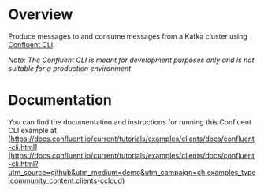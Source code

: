 # Overview

Produce messages to and consume messages from a Kafka cluster using [Confluent CLI](https://docs.confluent.io/current/cli/index.html?utm_source=github&utm_medium=demo&utm_campaign=ch.examples_type.community_content.clients-ccloud).

*Note: The Confluent CLI is meant for development purposes only and is not suitable for a production environment*

# Documentation

You can find the documentation and instructions for running this Confluent CLI example at [https://docs.confluent.io/current/tutorials/examples/clients/docs/confluent-cli.html](https://docs.confluent.io/current/tutorials/examples/clients/docs/confluent-cli.html?utm_source=github&utm_medium=demo&utm_campaign=ch.examples_type.community_content.clients-ccloud)
